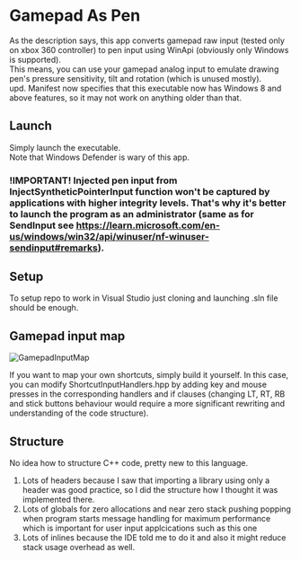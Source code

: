 # Gamepad As Pen

As the description says, this app converts gamepad raw input (tested only on xbox 360 controller) to pen input using WinApi (obviously only Windows is supported).  
This means, you can use your gamepad analog input to emulate drawing pen's pressure sensitivity, tilt and rotation (which is unused mostly).  
upd. Manifest now specifies that this executable now has Windows 8 and above features, so it may not work on anything older than that.

## Launch

Simply launch the executable.  
Note that Windows Defender is wary of this app.

### !IMPORTANT! Injected pen input from InjectSyntheticPointerInput function won't be captured by applications with higher integrity levels. That's why it's better to launch the program as an administrator (same as for SendInput see https://learn.microsoft.com/en-us/windows/win32/api/winuser/nf-winuser-sendinput#remarks).

## Setup

To setup repo to work in Visual Studio just cloning and launching .sln file should be enough.

## Gamepad input map

![GamepadInputMap](https://user-images.githubusercontent.com/24192051/228993390-bfc2a2a4-e39b-409d-8fe8-0711ea822a44.png)

If you want to map your own shortcuts, simply build it yourself. In this case, you can modify ShortcutInputHandlers.hpp by adding key and mouse presses in the corresponding handlers and if clauses (changing LT, RT, RB and stick buttons behaviour would require a more significant rewriting and understanding of the code structure).

## Structure

No idea how to structure C++ code, pretty new to this language.  
1. Lots of headers because I saw that importing a library using only a header was good practice, so I did the structure how I thought it was implemented there.  
1. Lots of globals for zero allocations and near zero stack pushing popping when program starts message handling for maximum performance which is important for user input applcications such as this one
1. Lots of inlines because the IDE told me to do it and also it might reduce stack usage overhead as well.